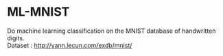 # ML-MNIST
Do machine learning classification on the MNIST database of handwritten digits.<br>
Dataset : http://yann.lecun.com/exdb/mnist/
